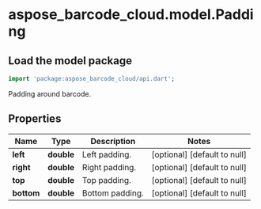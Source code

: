 # aspose_barcode_cloud.model.Padding

## Load the model package

```dart
import 'package:aspose_barcode_cloud/api.dart';
```
Padding around barcode.

## Properties

Name | Type | Description | Notes
---- | ---- | ----------- | -----
**left** | **double** | Left padding. | [optional] [default to null]
**right** | **double** | Right padding. | [optional] [default to null]
**top** | **double** | Top padding. | [optional] [default to null]
**bottom** | **double** | Bottom padding. | [optional] [default to null]

